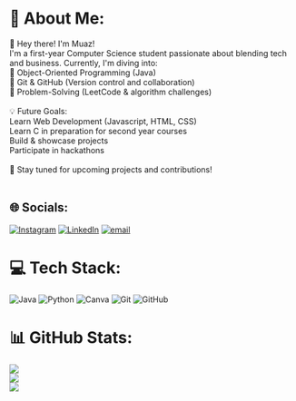 # 💫 About Me:
👋 Hey there! I'm Muaz!<br>I'm a first-year Computer Science student passionate about blending tech and business. Currently, I'm diving into:<br>🔹 Object-Oriented Programming (Java)<br>🔹 Git & GitHub (Version control and collaboration)<br>🔹 Problem-Solving (LeetCode & algorithm challenges)<br><br>💡 Future Goals:<br>Learn Web Development (Javascript, HTML, CSS)<br>Learn C in preparation for second year courses<br>Build & showcase projects<br>Participate in hackathons<br><br>📌 Stay tuned for upcoming projects and contributions!<br><br>


## 🌐 Socials:
[![Instagram](https://img.shields.io/badge/Instagram-%23E4405F.svg?logo=Instagram&logoColor=white)](http://www.instagram.com/muaz.shaikh) [![LinkedIn](https://img.shields.io/badge/LinkedIn-%230077B5.svg?logo=linkedin&logoColor=white)](https://www.linkedin.com/in/muaz-shaikhh/) [![email](https://img.shields.io/badge/Email-D14836?logo=gmail&logoColor=white)](mailto:muazshaikh11@gmail.com) 

# 💻 Tech Stack:
![Java](https://img.shields.io/badge/java-%23ED8B00.svg?style=for-the-badge&logo=openjdk&logoColor=white) ![Python](https://img.shields.io/badge/python-3670A0?style=for-the-badge&logo=python&logoColor=ffdd54) ![Canva](https://img.shields.io/badge/Canva-%2300C4CC.svg?style=for-the-badge&logo=Canva&logoColor=white) ![Git](https://img.shields.io/badge/git-%23F05033.svg?style=for-the-badge&logo=git&logoColor=white) ![GitHub](https://img.shields.io/badge/github-%23121011.svg?style=for-the-badge&logo=github&logoColor=white)
# 📊 GitHub Stats:
![](https://github-readme-stats.vercel.app/api?username=muazshaikhh&theme=midnight-purple&hide_border=false&include_all_commits=true&count_private=true)<br/>
![](https://github-readme-streak-stats.herokuapp.com/?user=muazshaikhh&theme=midnight-purple&hide_border=false)<br/>
![](https://github-readme-stats.vercel.app/api/top-langs/?username=muazshaikhh&theme=midnight-purple&hide_border=false&include_all_commits=true&count_private=true&layout=compact)

<!-- Proudly created with GPRM ( https://gprm.itsvg.in ) -->
